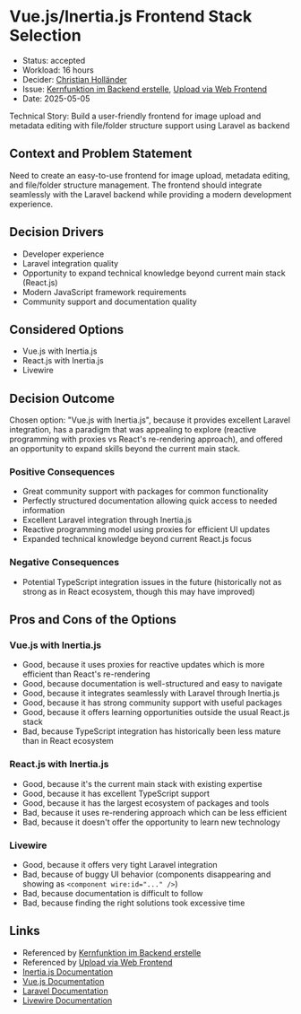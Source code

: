 # Vue.js/Inertia.js Frontend Stack Selection

* Status: accepted
* Workload: 16 hours
* Decider: [Christian Holländer](https://github.com/christian98)
* Issue: [Kernfunktion im Backend erstelle](https://github.com/mi-classroom/mi-master-wt-beiboot-2025/issues/1), [Upload via Web Frontend](https://github.com/mi-classroom/mi-master-wt-beiboot-2025/issues/2)
* Date: 2025-05-05

Technical Story: Build a user-friendly frontend for image upload and metadata editing with file/folder structure support using Laravel as backend

## Context and Problem Statement

Need to create an easy-to-use frontend for image upload, metadata editing, and file/folder structure management. The frontend should integrate seamlessly with the Laravel backend while providing a modern development experience.

## Decision Drivers

* Developer experience
* Laravel integration quality
* Opportunity to expand technical knowledge beyond current main stack (React.js)
* Modern JavaScript framework requirements
* Community support and documentation quality

## Considered Options

* Vue.js with Inertia.js
* React.js with Inertia.js
* Livewire

## Decision Outcome

Chosen option: "Vue.js with Inertia.js", because it provides excellent Laravel integration, has a paradigm that was appealing to explore (reactive programming with proxies vs React's re-rendering approach), and offered an opportunity to expand skills beyond the current main stack.

### Positive Consequences

* Great community support with packages for common functionality
* Perfectly structured documentation allowing quick access to needed information
* Excellent Laravel integration through Inertia.js
* Reactive programming model using proxies for efficient UI updates
* Expanded technical knowledge beyond current React.js focus

### Negative Consequences

* Potential TypeScript integration issues in the future (historically not as strong as in React ecosystem, though this may have improved)

## Pros and Cons of the Options

### Vue.js with Inertia.js

* Good, because it uses proxies for reactive updates which is more efficient than React's re-rendering
* Good, because documentation is well-structured and easy to navigate
* Good, because it integrates seamlessly with Laravel through Inertia.js
* Good, because it has strong community support with useful packages
* Good, because it offers learning opportunities outside the usual React.js stack
* Bad, because TypeScript integration has historically been less mature than in React ecosystem

### React.js with Inertia.js

* Good, because it's the current main stack with existing expertise
* Good, because it has excellent TypeScript support
* Good, because it has the largest ecosystem of packages and tools
* Bad, because it uses re-rendering approach which can be less efficient
* Bad, because it doesn't offer the opportunity to learn new technology

### Livewire

* Good, because it offers very tight Laravel integration
* Bad, because of buggy UI behavior (components disappearing and showing as `<component wire:id="..." />`)
* Bad, because documentation is difficult to follow
* Bad, because finding the right solutions took excessive time

## Links

* Referenced by [Kernfunktion im Backend erstelle](https://github.com/mi-classroom/mi-master-wt-beiboot-2025/issues/1)
* Referenced by [Upload via Web Frontend](https://github.com/mi-classroom/mi-master-wt-beiboot-2025/issues/2)
* [Inertia.js Documentation](https://inertiajs.com/)
* [Vue.js Documentation](https://vuejs.org/)
* [Laravel Documentation](https://laravel.com/docs)
* [Livewire Documentation](https://laravel-livewire.com/docs)
